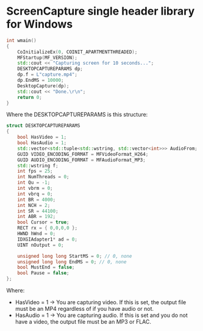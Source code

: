 # ScreenCapture single header library for Windows

```C++
int wmain()
{
	CoInitializeEx(0, COINIT_APARTMENTTHREADED);
	MFStartup(MF_VERSION);
	std::cout << "Capturing screen for 10 seconds...";
	DESKTOPCAPTUREPARAMS dp;
	dp.f = L"capture.mp4";
	dp.EndMS = 10000;
	DesktopCapture(dp);
	std::cout << "Done.\r\n";
	return 0;
}
```

Where the DESKTOPCAPTUREPARAMS is this structure:


```C++
struct DESKTOPCAPTUREPARAMS
{
    bool HasVideo = 1;
    bool HasAudio = 1;
    std::vector<std::tuple<std::wstring, std::vector<int>>> AudioFrom;
    GUID VIDEO_ENCODING_FORMAT = MFVideoFormat_H264;
    GUID AUDIO_ENCODING_FORMAT = MFAudioFormat_MP3;
    std::wstring f;
    int fps = 25;
    int NumThreads = 0;
    int Qu = -1;
    int vbrm = 0;
    int vbrq = 0;
    int BR = 4000;
    int NCH = 2;
    int SR = 44100;
    int ABR = 192;
    bool Cursor = true;
    RECT rx = { 0,0,0,0 };
    HWND hWnd = 0;
    IDXGIAdapter1* ad = 0;
    UINT nOutput = 0;

    unsigned long long StartMS = 0; // 0, none
    unsigned long long EndMS = 0; // 0, none
    bool MustEnd = false;
    bool Pause = false;
};
```
Where:

* HasVideo = 1 -> You are capturing video. If this is set, the output file must be an MP4 regardless of if you have audio or not.
* HasAudio = 1 -> You are capturing audio. If this is set and you do not have a video, the output file must be an MP3 or FLAC. 